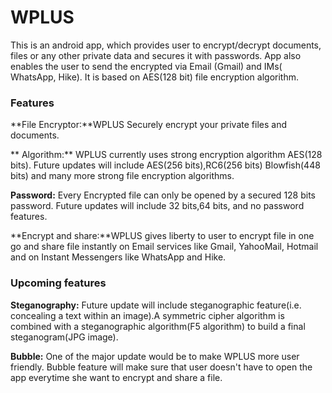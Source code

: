# WPLUS
This is an android app, which provides user to encrypt/decrypt documents, files or any other private data and secures it with passwords. App also enables the user to send the encrypted via Email (Gmail) and IMs( WhatsApp, Hike). It is based on AES(128 bit) file encryption algorithm.

### Features

**File Encryptor:**WPLUS Securely encrypt your private files and documents.

** Algorithm:** WPLUS currently uses strong encryption algorithm AES(128 bits). Future updates will include AES(256 bits),RC6(256 bits) Blowfish(448 bits) and many more strong file encryption algorithms.

**Password:** Every Encrypted file can only be opened by a secured 128 bits password. Future updates will include 32 bits,64 bits, and no password features.

**Encrypt and share:**WPLUS gives liberty to user to encrypt file in one go and share file instantly on Email services like Gmail, YahooMail, Hotmail and on Instant Messengers like WhatsApp and Hike.

### Upcoming features

**Steganography:** Future update will include steganographic feature(i.e. concealing a text within an image).A symmetric cipher algorithm is combined with a steganographic algorithm(F5 algorithm) to build a final steganogram(JPG image).

**Bubble:** One of the major update would be to make WPLUS more user friendly. Bubble feature will make sure that user doesn't have to open the app everytime she want to encrypt and share a file.



